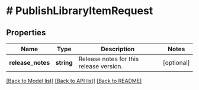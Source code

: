 # # PublishLibraryItemRequest

## Properties

Name | Type | Description | Notes
------------ | ------------- | ------------- | -------------
**release_notes** | **string** | Release notes for this release version. | [optional]

[[Back to Model list]](../../README.md#models) [[Back to API list]](../../README.md#endpoints) [[Back to README]](../../README.md)
